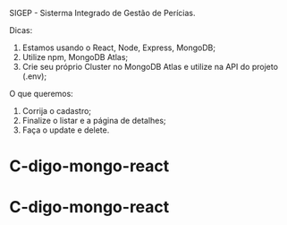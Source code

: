 SIGEP - Sisterma Integrado de Gestão de Perícias.


Dicas:
1. Estamos usando o React, Node, Express, MongoDB;
2. Utilize npm, MongoDB Atlas;
3. Crie seu próprio Cluster no MongoDB Atlas e utilize na API do projeto (.env);


O que queremos:
1. Corrija o cadastro;
2. Finalize o listar e a página de detalhes;
3. Faça o update e delete.
# C-digo-mongo-react
# C-digo-mongo-react
